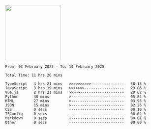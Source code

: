 <img height="180em" src="https://github-readme-stats-eight-theta.vercel.app/api?username=bkundev&show_icons=true&theme=radical&include_all_commits=true&count_private=true"/>
<!--START_SECTION:waka-->

```all_time
From: 03 February 2025 - To: 10 February 2025

Total Time: 11 hrs 26 mins

TypeScript   4 hrs 21 mins   >>>>>>>>>>---------------   38.13 %
JavaScript   3 hrs 19 mins   >>>>>>>------------------   29.06 %
Vue.js       2 hrs 21 mins   >>>>>--------------------   20.62 %
Python       40 mins         >------------------------   05.84 %
HTML         27 mins         >------------------------   03.95 %
JSON         15 mins         >------------------------   02.26 %
CSS          0 secs          -------------------------   00.10 %
TSConfig     0 secs          -------------------------   00.02 %
Markdown     0 secs          -------------------------   00.01 %
Other        0 secs          -------------------------   00.00 %
```

<!--END_SECTION:waka-->